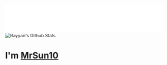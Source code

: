 ![Hi There! 👋 I am Rayyan!](https://raw.githubusercontent.com/MrSun10/MrSun10/master/hi.svg)
![Rayyan's Github Stats](https://github-readme-stats.vercel.app/api?username=MrSun10&show_icons=true)
<br>
# I'm <a href="https://github.com/MrSun10">MrSun10</a>
